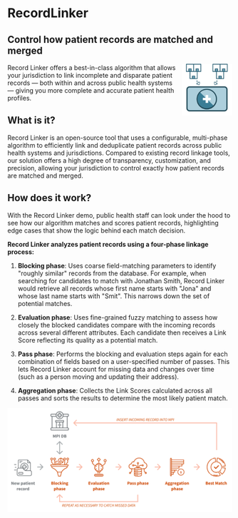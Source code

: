 # RecordLinker

## Control how patient records are matched and merged

<p>
  <img src="assets/record-linker-diagram.svg" alt="Description" style="float: right; width: 8em; margin-left: 1em; margin-bottom: 1em;">
</p>

Record Linker offers a best-in-class algorithm that allows your
jurisdiction to link incomplete and disparate patient records —
both within and across public health systems — giving you more
complete and accurate patient health profiles.

## What is it?

Record Linker is an open-source tool that uses a configurable,
multi-phase algorithm to efficiently link and deduplicate patient
records across public health systems and jurisdictions. Compared to
existing record linkage tools, our solution offers a high degree of
transparency, customization, and precision, allowing your jurisdiction
to control exactly how patient records are matched and merged.

## How does it work?

With the Record Linker demo, public health staff can look under the
hood to see how our algorithm matches and scores patient records,
highlighting edge cases that show the logic behind each match
decision.

**Record Linker analyzes patient records using a four-phase linkage process:**

1. **Blocking phase**: Uses coarse field-matching parameters to identify "roughly
similar" records from the database. For example, when searching
for candidates to match with Jonathan Smith, Record Linker would
retrieve all records whose first name starts with "Jona" and whose
last name starts with "Smit". This narrows down the set of
potential matches.

2. **Evaluation phase**: Uses fine-grained fuzzy matching to assess how closely
the blocked candidates compare with the incoming records across several
different attributes. Each candidate then receives a Link Score
reflecting its quality as a potential match.

3. **Pass phase**: Performs the blocking and evaluation steps again for each
combination of fields based on a user-specified number of passes.
This lets Record Linker account for missing data and changes over
time (such as a person moving and updating their address).

4. **Aggregation phase**: Collects the Link Scores calculated across all passes
and sorts the results to determine the most likely patient match.

![Record Linker Process Diagram](assets/record-linker-process-min.png "Record Linker Process Diagram")
